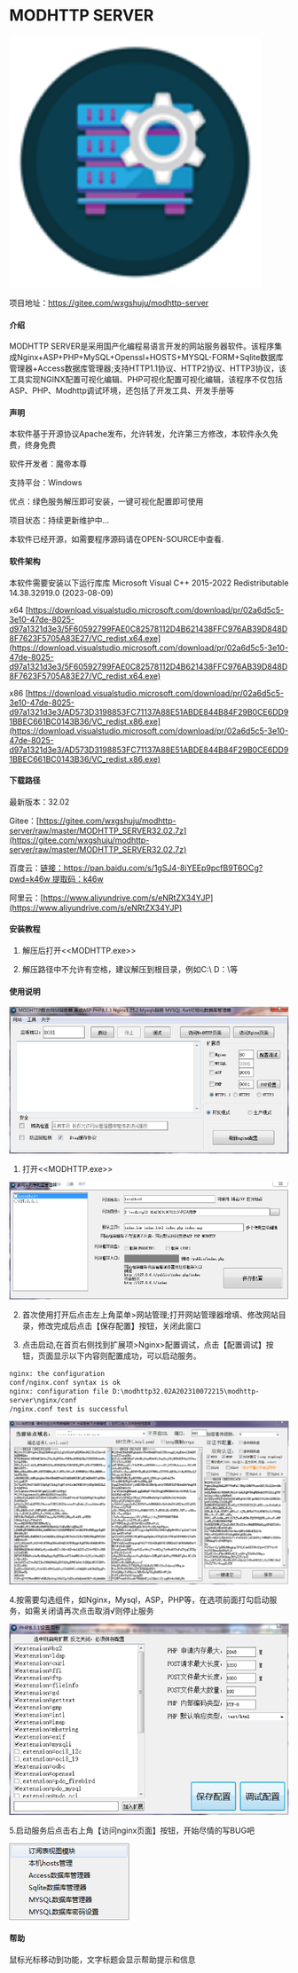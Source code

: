 # MODHTTP SERVER

![输入图片说明](fw.png)

项目地址：https://gitee.com/wxgshuju/modhttp-server

#### 介绍
MODHTTP SERVER是采用国产化编程易语言开发的网站服务器软件。该程序集成Nginx+ASP+PHP+MySQL+Openssl+HOSTS+MYSQL-FORM+Sqlite数据库管理器+Access数据库管理器;支持HTTP1.1协议、HTTP2协议、HTTP3协议，该工具实现NGINX配置可视化编辑、PHP可视化配置可视化编辑，该程序不仅包括ASP、PHP、Modhttp调试环境，还包括了开发工具、开发手册等

#### 声明

本软件基于开源协议Apache发布，允许转发，允许第三方修改，本软件永久免费，终身免费

软件开发者：魔帝本尊

支持平台：Windows

优点：绿色服务解压即可安装，一键可视化配置即可使用

项目状态：持续更新维护中...

本软件已经开源，如需要程序源码请在OPEN-SOURCE中查看.

#### 软件架构

本软件需要安装以下运行库库
Microsoft Visual C++ 2015-2022 Redistributable 14.38.32919.0 (2023-08-09)

x64 [https://download.visualstudio.microsoft.com/download/pr/02a6d5c5-3e10-47de-8025-d97a1321d3e3/5F60592799FAE0C82578112D4B621438FFC976AB39D848D8F7623F5705A83E27/VC_redist.x64.exe](https://download.visualstudio.microsoft.com/download/pr/02a6d5c5-3e10-47de-8025-d97a1321d3e3/5F60592799FAE0C82578112D4B621438FFC976AB39D848D8F7623F5705A83E27/VC_redist.x64.exe)

x86 [https://download.visualstudio.microsoft.com/download/pr/02a6d5c5-3e10-47de-8025-d97a1321d3e3/AD573D3198853FC71137A88E51ABDE844B84F29B0CE6DD91BBEC661BC0143B36/VC_redist.x86.exe](https://download.visualstudio.microsoft.com/download/pr/02a6d5c5-3e10-47de-8025-d97a1321d3e3/AD573D3198853FC71137A88E51ABDE844B84F29B0CE6DD91BBEC661BC0143B36/VC_redist.x86.exe)

#### 下载路径

最新版本：32.02

Gitee：[https://gitee.com/wxgshuju/modhttp-server/raw/master/MODHTTP_SERVER32.02.7z](https://gitee.com/wxgshuju/modhttp-server/raw/master/MODHTTP_SERVER32.02.7z)

百度云：[链接：https://pan.baidu.com/s/1gSJ4-8iYEEp9pcfB9T6OCg?pwd=k46w 提取码：k46w](https://pan.baidu.com/s/1gSJ4-8iYEEp9pcfB9T6OCg?pwd=k46w )


阿里云：[https://www.aliyundrive.com/s/eNRtZX34YJP](https://www.aliyundrive.com/s/eNRtZX34YJP)

#### 安装教程

1.  解压后打开<<MODHTTP.exe>>

2.  解压路径中不允许有空格，建议解压到根目录，例如C:\ D：\等

#### 使用说明

![输入图片说明](t1.png)

1.  打开<<MODHTTP.exe>>

![输入图片说明](t2.png)

2.  首次使用打开后点击左上角菜单>网站管理;打开网站管理器增填、修改网站目录，修改完成后点击【保存配置】按钮，关闭此窗口

3.  点击启动,在首页右侧找到扩展项>Nginx>配置调试，点击【配置调试】按钮，页面显示以下内容则配置成功，可以启动服务。

```
nginx: the configuration 
conf/nginx.conf syntax is ok
nginx: configuration file D:\modhttp32.02A202310072215\modhttp-server\nginx/conf
/nginx.conf test is successful
```
![输入图片说明](t3.png)

4.按需要勾选组件，如Nginx，Mysql，ASP，PHP等，在选项前面打勾启动服务，如需关闭请再次点击取消√则停止服务

![输入图片说明](t4.png)

5.启动服务后点击右上角【访问nginx页面】按钮，开始尽情的写BUG吧

![输入图片说明](t5.png)


#### 帮助

鼠标光标移动到功能，文字标题会显示帮助提示和信息
